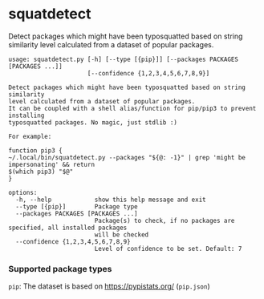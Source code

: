 # squatdetect
Detect packages which might have been typosquatted based on string similarity level calculated from a dataset of popular packages.

```
usage: squatdetect.py [-h] [--type [{pip}]] [--packages PACKAGES [PACKAGES ...]]
                      [--confidence {1,2,3,4,5,6,7,8,9}]

Detect packages which might have been typosquatted based on string similarity
level calculated from a dataset of popular packages.
It can be coupled with a shell alias/function for pip/pip3 to prevent installing
typosquatted packages. No magic, just stdlib :)

For example:

function pip3 {
~/.local/bin/squatdetect.py --packages "${@: -1}" | grep 'might be impersonating' && return
$(which pip3) "$@"
}

options:
  -h, --help            show this help message and exit
  --type [{pip}]        Package type
  --packages PACKAGES [PACKAGES ...]
                        Package(s) to check, if no packages are specified, all installed packages
                        will be checked
  --confidence {1,2,3,4,5,6,7,8,9}
                        Level of confidence to be set. Default: 7
```

### Supported package types

`pip`: The dataset is based on https://pypistats.org/ (`pip.json`)
